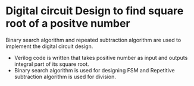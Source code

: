 # Digital circuit Design to find square root of a positve number
 Binary search algorithm and repeated subtraction algorithm are used to implement the digital circuit design.
-  Verilog code is written that takes positive number as input and outputs integral part of its square root.
-  Binary search algorithm is used for designing  FSM  and  Repetitive subtraction algorithm  is used for division.
